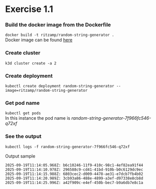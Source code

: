 # Exercise 1.1

### Build the docker image from the Dockerfile
`docker build -t ritzamp/random-string-generator .`  
    Docker image can be found [here](https://hub.docker.com/repository/docker/ritzamp/random-string-generator/general)   
  
### Create cluster  
`k3d cluster create -a 2`   

### Create deployment  
`kubectl create deployment random-string-generator --image=ritzamp/random-string-generator`  

### Get pod name  
`kubectl get pods`  
  In this instance the pod name is *random-string-generator-7f966fc546-q72xf*   
  
### See the output  
`kubectl logs -f random-string-generator-7f966fc546-q72xf`  

Output sample  
```
2025-09-19T11:14:05.968Z: b6c10246-11f9-410c-98c1-4ef82ea91f44
2025-09-19T11:14:10.978Z: 296588c9-cd41-41bd-910b-b0c6129dc9ec
2025-09-19T11:14:15.988Z: 6803cec2-d009-4478-ae31-e7dcb7fb4b02
2025-09-19T11:14:20.989Z: 3cb93a86-488e-4899-a3ef-d97338e8cb8d
2025-09-19T11:14:25.996Z: a42f909c-e4ef-450b-bec7-b9a6db7e8c1a
```


